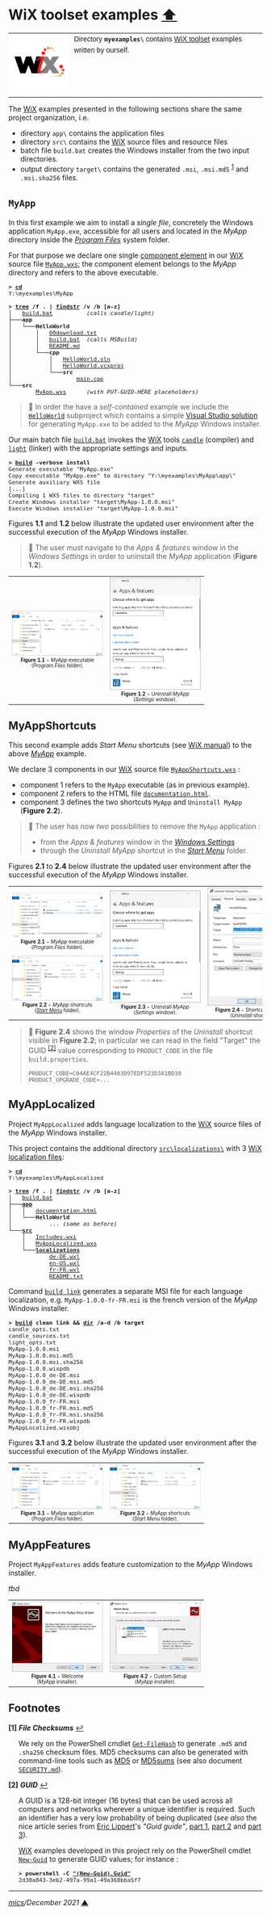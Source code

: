 # <span id="top">WiX toolset examples</span> <span style="size:30%;"><a href="../README.md">⬆</a></span>

<table style="font-family:Helvetica,Arial;font-size:14px;line-height:1.6;">
  <tr>
  <td style="border:0;padding:0 10px 0 0;min-width:120px;">
    <a href="https://wixtoolset.org/" rel="external"><img style="border:0;width:120px;" src="../images/wixtoolset.png" alt="WiX toolset" /></a>
  </td>
  <td style="border:0;padding:0;vertical-align:text-top;">
    Directory <strong><code>myexamples\</code></strong> contains <a href="https://wixtoolset.org/" rel="external">WiX toolset</a> examples written by ourself.
  </td>
  </tr>
</table>

The [WiX][wix_toolset] examples presented in the following sections share the same project organization, i.e.
- directory `app\` contains the application files
- directory `src\` contains the [WiX][wix_toolset] source files and resource files
- batch file `build.bat` creates the Windows installer from the two input directories.
- output directory `target\` contains the generated `.msi`, `.msi.md5` <sup id="anchor_01"><a href="#footnote_01">1</a></sup> and `.msi.sha256` files.

## <span id="myapp">`MyApp`</span>

In this first example we aim to install a *single file*, concretely the Windows application `MyApp.exe`, accessible for all users and located in the *MyApp* directory inside the [*Program Files*][windows_program_files] system folder.

For that purpose we declare one single [component element][wix_component] in our [WiX][wix_toolset] source file [`MyApp.wxs`](./MyApp/src/MyApp.wxs); the component element belongs to the *MyApp* directory and refers to the above executable.

<pre style="font-size:80%;">
<b>&gt; <a href="https://docs.microsoft.com/en-us/windows-server/administration/windows-commands/cd">cd</a></b>
Y:\myexamples\MyApp
&nbsp;
<b>&gt; <a href="https://docs.microsoft.com/en-us/windows-server/administration/windows-commands/tree">tree</a> /f . | <a href="https://docs.microsoft.com/en-us/windows-server/administration/windows-commands/findstr">findstr</a> /v /b [a-z]</b>
│   <a href="./MyApp/build.bat">build.bat</a>          <i>(calls candle/light)</i>
├───<b>app</b>
│   └───<b>HelloWorld</b>
│       │   <a href="./MyApp/app/HelloWorld/00download.txt">00download.txt</a>
│       │   <a href="./MyApp/app/HelloWorld/build.bat">build.bat</a>  <i>(calls MSBuild)</i>
│       │   <a href="./MyApp/app/HelloWorld/README.md">README.md</a>
│       └───<b>cpp</b>
│           │   <a href="./MyApp/app/HelloWorld/cpp/HelloWorld.sln">HelloWorld.sln</a>
│           │   <a href="./MyApp/app/HelloWorld/cpp/HelloWorld.vcxproj">HelloWorld.vcxproj</a>
│           └───<b>src</b>
│                   <a href="./MyApp/app/HelloWorld/cpp/src/main.cpp">main.cpp</a>
└───<b>src</b>
        <a href="./MyApp/src/MyApp.wxs">MyApp.wxs</a>      <i>(with PUT-GUID-HERE placeholders)</i>
</pre>

> **:mag_right:** In order the have a *self-contained* example we include the [`HelloWorld`](./MyApp/HelloWorld/) subproject which contains a simple [Visual Studio solution][vs_solution] for generating `MyApp.exe` to be added to the *MyApp* Windows installer.

Our main batch file [`build.bat`](./MyApp/build.bat) invokes the [WiX][wix_toolset] tools [`candle`][wix_candle] (compiler) and [`light`][wix_light] (linker) with the appropriate settings and inputs.

<pre style="font-size:80%;">
<b>&gt; <a href="./MyApp/build.bat">build</a> -verbose install</b>
Generate executable "MyApp.exe"
Copy executable "MyApp.exe" to directory "Y:\myexamples\MyApp\app\"
Generate auxiliary WXS file
[...]
Compiling 1 WXS files to directory "target"
Create Windows installer "target\MyApp-1.0.0.msi"
Execute Windows installer "target\MyApp-1.0.0.msi"
</pre>

Figures **1.1** and **1.2** below illustrate the updated user environment after the successful execution of the *MyApp* Windows installer.

> **:mag_right:** The user must navigate to the *Apps &amp; features* window in the *Windows Settings* in order to uninstall the *MyApp* application (**Figure 1.2**).

<table>
<tr>
<td style="text-align:center;">
  <a href="images/MyApp.png"><img style="max-width:180px;" src="images/MyApp.png" /></a>
  <div style="font-size:70%;"><b>Figure 1.1 -</b> <i>MyApp</i> executable<br>(<i>Program Files</i> folder).
</td>
<td style="text-align:center;">
  <a href="images/MyApp_Uninstall.png"><img style="max-width:180px;" src="images/MyApp_Uninstall.png" /></a>
  <div style="font-size:70%;"><b>Figure 1.2 -</b> Uninstall <i>MyApp</i><br/>(<i>Settings</i> window).
</td>
</tr>
</table>

## <span id="myapp_shortcuts">MyAppShortcuts</span>

This second example adds *Start Menu* shortcuts (see [WiX manual](https://wixtoolset.org/documentation/manual/v3/howtos/files_and_registry/create_start_menu_shortcut.html)) to the above [*MyApp*](#myapp) example.

We declare 3 components in our [WiX][wix_toolset] source file [`MyAppShortcuts.wxs`](./MyAppShortcuts/src/MyAppShortcuts.wxs) :
- component 1 refers to the `MyApp` executable (as in previous example).
- component 2 refers to the HTML file [`documentation.html`](./MyAppShortcuts/app/documentation.html).
- component 3 defines the two shortcuts `MyApp` and `Uninstall MyApp` (**Figure 2.2**).

> **:mag_right:** The user has now *two* possibilities to remove the `MyApp` application :
> - from the *Apps &amp; features* window in the [*Windows Settings*][windows_settings]
> - through the *Uninstall MyApp* shortcut in the [*Start Menu*][windows_start_menu] folder.

Figures **2.1** to **2.4** below illustrate the updated user environment after the successful execution of the *MyApp* Windows installer.

<table>
<tr>
<td style="text-align:center;">
  <div>
  <a href="images/MyAppShortcuts.png"><img style="max-width:180px;" src="images/MyAppShortcuts.png" /></a>
  <div style="font-size:70%;"><b>Figure 2.1 -</b> <i>MyApp</i> executable<br/>(<i>Program Files</i> folder).<br/>&nbsp;
  </div>
  <div>
  <a href="images/MyAppShortcuts_StartMenu.png"><img style="max-width:180px;" src="images/MyAppShortcuts_StartMenu.png" /></a>
  <div style="font-size:70%;"><b>Figure 2.2 -</b> <i>MyApp</i> shortcuts<br/>(<a href="https://support.microsoft.com/en-us/windows/see-what-s-on-the-start-menu-a8ccb400-ad49-962b-d2b1-93f453785a13"><i>Start Menu</i></a> folder).
  </div>
</td>
<td style="text-align:center;">
  <a href="images/MyAppShortcuts_Uninstall.png"><img style="max-width:180px;" src="images/MyAppShortcuts_Uninstall.png" /></a>
  <div style="font-size:70%;"><b>Figure 2.3 -</b> Uninstall <i>MyApp</i><br/>(<i>Settings</i> window).
</td>
<td style="text-align:center;">
  <a href="images/MyAppShortcuts_Uninstall_Properties.png"><img style="max-width:180px;" src="images/MyAppShortcuts_Uninstall_Properties.png" /></a>
  <div style="font-size:70%;"><b>Figure 2.4 -</b> Shortcut properties<br/>(<i>Uninstall</i> shortcut).
</td>
</tr>
</table>

> :mag_right: <b>Figure 2.4</b> shows the window <i>Properties</i> of the *Uninstall* shortcut visible in <b>Figure 2.2</b>; in particular we can read in the field "Target" the GUID <sup id="anchor_02"><a href="#footnote_02">[2]</a></sup> value corresponding to `PRODUCT_CODE` in the file `build.properties`.
> <pre style="font-size:80%;">
> PRODUCT_CODE=C04AE4CF22B4403D97EDF523D3A1BD30
> PRODUCT_UPGRADE_CODE=...
> </pre>

## <span id="myapp_localized">MyAppLocalized</span>

Project `MyAppLocalized` adds language localization to the [WiX][wix_toolset] source files of the *MyApp* Windows installer.

This project contains the additional directory [`src\localizations\`](./MyAppLocalized/src/localizations/) with 3 [WiX localization files](https://wixtoolset.org//documentation/manual/v3/wixui/wixui_localization.html):

<pre style="font-size:80%;">
<b>&gt; <a href="https://docs.microsoft.com/en-us/windows-server/administration/windows-commands/cd">cd</a></b>
Y:\myexamples\MyAppLocalized
&nbsp;
<b>&gt; <a href="https://docs.microsoft.com/en-us/windows-server/administration/windows-commands/tree">tree</a> /f . | <a href="https://docs.microsoft.com/en-us/windows-server/administration/windows-commands/findstr">findstr</a> /v /b [a-z]</b>
│   <a href="./MyAppLocalized/build.bat">build.bat</a>
├───<a href="./MyAppLocalized/app/"><b>app</b></a>
│   │   <a href="./MyAppLocalized/app/documentation.html">documentation.html</a>
│   └───<b>HelloWorld</b>
│           ... <i>(same as before)</i>
└───<a href="./MyAppLocalized/src/"><b>src</b></a>
    │   <a href="./MyAppLocalized/src/Includes.wxi">Includes.wxi</a>
    │   <a href="./MyAppLocalized/src/MyAppLocalized.wxs">MyAppLocalized.wxs</a>
    └───<a href="./MyAppLocalized/src/localizations/"><b>localizations</b></a>
            <a href="./MyAppLocalized/src/localizations/de-DE.wxl">de-DE.wxl</a>
            <a href="./MyAppLocalized/src/localizations/en-US.xwl">en-US.wxl</a>
            <a href="./MyAppLocalized/src/localizations/fr-FR.wxl">fr-FR.wxl</a>
            <a href="./MyAppLocalized/src/localizations/README.txt">README.txt</a>
</pre>

Command [`build link`](./MyAppLocalized/build.bat) generates a separate MSI file for each language localization, e.g. `MyApp-1.0.0-fr-FR.msi` is the french version of the *MyApp* Windows installer.

<pre style="font-size:80%;">
<b>&gt; <a href="./MyAppLocalized/build.bat">build</a> clean link &amp;&amp; <a href="https://docs.microsoft.com/en-us/windows-server/administration/windows-commands/dir">dir</a> /a-d /b target</b>
candle_opts.txt
candle_sources.txt
light_opts.txt
MyApp-1.0.0.msi
MyApp-1.0.0.msi.md5
MyApp-1.0.0.msi.sha256
MyApp-1.0.0.wixpdb
MyApp-1.0.0_de-DE.msi
MyApp-1.0.0_de-DE.msi.md5
MyApp-1.0.0_de-DE.msi.sha256
MyApp-1.0.0_de-DE.wixpdb
MyApp-1.0.0_fr-FR.msi
MyApp-1.0.0_fr-FR.msi.md5
MyApp-1.0.0_fr-FR.msi.sha256
MyApp-1.0.0_fr-FR.wixpdb
MyAppLocalized.wixobj
</pre>

Figures **3.1** and **3.2** below illustrate the updated user environment after the successful execution of the *MyApp* Windows installer.

<table>
<tr>
<td style="text-align:center;">
  <a href="images/MyAppLocalized_ProgFiles.png"><img style="max-width:180px;" src="images/MyAppLocalized_ProgFiles.png" /></a>
  <div style="font-size:70%;"><b>Figure 3.1 -</b> <i>MyApp</i> application<br>(<i>Program Files</i> folder).
</td>
<td style="text-align:center;">
  <a href="images/MyAppLocalized_StartMenu.png"><img style="max-width:180px;" src="images/MyAppLocalized_StartMenu.png" /></a>
  <div style="font-size:70%;"><b>Figure 3.2 -</b> <i>MyApp</i> shortcuts<br/>(<i>Start Menu</i> folder).
</td>
</tr>
</table>

## <span id="myapp_features">MyAppFeatures</span>

Project `MyAppFeatures` adds feature customization to the *MyApp* Windows installer.

*tbd*

<table>
<tr>
<td style="text-align:center;">
  <a href="images/MyAppFeatures_Welcome.png"><img style="max-width:180px;" src="images/MyAppFeatures_Welcome.png" /></a>
  <div style="font-size:70%;"><b>Figure 4.1 -</b> Welcome<br>(<i>MyApp</i> installer).
</td>
<td style="text-align:center;">
  <a href="images/MyAppFeatures_Custom.png"><img style="max-width:180px;" src="images/MyAppFeatures_Custom.png" /></a>
  <div style="font-size:70%;"><b>Figure 4.2 -</b> Custom Setup<br/>(<i>MyApp</i> installer).
</td>
</tr>
</table>


## <span id="footnotes">Footnotes</span>


<b name="footnote_01">[1]</b> ***File Checksums*** [↩](#anchor_01)

<p style="margin:0 0 1em 20px;">
We rely on the PowerShell cmdlet <a href="https://docs.microsoft.com/en-us/powershell/module/microsoft.powershell.utility/get-filehash" rel="external" title="Get-FileHash"><code>Get-FileHash</code></a> to generate <code>.md5</code> and <code>.sha256</code> checksum files. MD5 checksums can also be generated with command-line tools such as <a href="https://www.fourmilab.ch/md5/" rel="external" title="MD5">MD5</a> or <a href="http://www.pc-tools.net/win32/md5sums/" rel="external" title="MD5sums">MD5sums</a> (see also document <a href="../SECURITY.md"><code>SECURITY.md</code></a>).
</p>

<b name="footnote_02">[2]</b> ***GUID*** [↩](#anchor_02)

<p style="margin:0 0 1em 20px;">
A GUID is a 128-bit integer (16 bytes) that can be used across all computers and networks wherever a unique identifier is required. Such an identifier has a very low probability of being duplicated (<i>see also</i> the nice article series from <a href="https://ericlippert.com/about-eric-lippert/">Eric Lippert</a>'s <i>"Guid guide"</i>, <a href="https://ericlippert.com/2012/04/24/guid-guide-part-one/">part 1</a>, <a href="https://ericlippert.com/2012/04/30/guid-guide-part-two/">part 2</a> and <a href="https://ericlippert.com/2012/05/07/guid-guide-part-three/">part 3</a>).
</p>
<p style="margin:0 0 1em 20px;">
<a href="https://wixtoolset.org/">WiX</a> examples developed in this project rely on the PowerShell cmdlet <a href="https://docs.microsoft.com/en-us/powershell/module/microsoft.powershell.utility/new-guid?view=powershell-7.2#examples"><code>New-Guid</code></a> to generate GUID values; for instance :
</p>
<pre style="margin:0 0 1em 20px;font-size:80%;">
<b>&gt; powershell -C <a href="https://docs.microsoft.com/en-us/powershell/module/microsoft.powershell.utility/new-guid?view=powershell-7.2#examples">"(New-Guid).Guid"</a></b>
2d30a843-3eb2-497a-99a1-49a368bba5f7
</pre>

***

*[mics](https://lampwww.epfl.ch/~michelou/)/December 2021* [**&#9650;**](#top)
<span id="bottom">&nbsp;</span>

<!-- link refs -->

[MiniAppKiller]: https://heiswayi.nrird.com/get-started-with-wix-toolset
[uberAgent]: https://helgeklein.com/blog/real-world-example-wix-msi-application-installer/
[vs_solution]: https://docs.microsoft.com/en-us/visualstudio/extensibility/internals/solution-dot-sln-file?view=vs-2022
[windows_program_files]: https://en.wikipedia.org/wiki/Program_Files
[windows_settings]: https://support.microsoft.com/en-us/windows/find-settings-in-windows-10-6ffbef87-e633-45ac-a1e8-b7a834578ac6
[windows_start_menu]: https://support.microsoft.com/en-us/windows/see-what-s-on-the-start-menu-a8ccb400-ad49-962b-d2b1-93f453785a13
[wix_candle]: https://wixtoolset.org/documentation/manual/v3/overview/candle.html
[wix_component]: https://wixtoolset.org/documentation/manual/v3/xsd/wix/component.html
[wix_light]: https://wixtoolset.org/documentation/manual/v3/overview/light.html
[wix_toolset]: https://wixtoolset.org/
